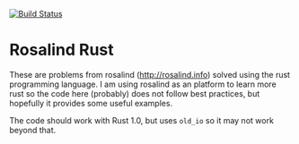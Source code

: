 [![Build Status](https://travis-ci.org/bovee/RosalindRust.svg?branch=master)](https://travis-ci.org/bovee/RosalindRust)

Rosalind Rust
=============

These are problems from rosalind (http://rosalind.info) solved using the rust 
programming language. I am using rosalind as an platform to learn more rust so
the code here (probably) does not follow best practices, but hopefully it
provides some useful examples.


The code should work with Rust 1.0, but uses `old_io` so it may not work beyond that.
